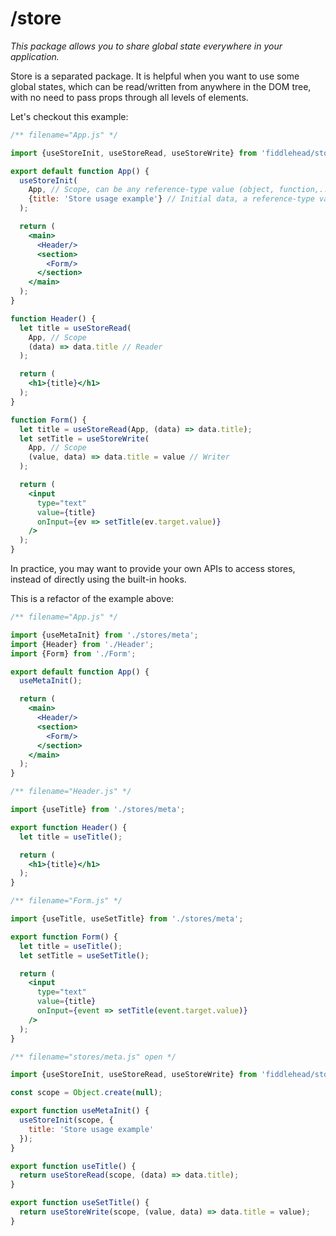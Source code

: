 # /store

_This package allows you to share global state everywhere in your application._

Store is a separated package. It is helpful when you want to use some global states, which can be read/written from anywhere in the DOM tree, with no need to pass props through all levels of elements.

Let's checkout this example:

<playground>

```jsx
/** filename="App.js" */

import {useStoreInit, useStoreRead, useStoreWrite} from 'fiddlehead/store';

export default function App() {
  useStoreInit(
    App, // Scope, can be any reference-type value (object, function,...)
    {title: 'Store usage example'} // Initial data, a reference-type value
  );

  return (
    <main>
      <Header/>
      <section>
        <Form/>
      </section>
    </main>
  );
}

function Header() {
  let title = useStoreRead(
    App, // Scope
    (data) => data.title // Reader
  );

  return (
    <h1>{title}</h1>
  );
}

function Form() {
  let title = useStoreRead(App, (data) => data.title);
  let setTitle = useStoreWrite(
    App, // Scope
    (value, data) => data.title = value // Writer
  );

  return (
    <input
      type="text"
      value={title}
      onInput={ev => setTitle(ev.target.value)}
    />
  );
}
```

</playground>

In practice, you may want to provide your own APIs to access stores, instead of directly using the built-in hooks.

This is a refactor of the example above:

<playground>

```jsx
/** filename="App.js" */

import {useMetaInit} from './stores/meta';
import {Header} from './Header';
import {Form} from './Form';

export default function App() {
  useMetaInit();

  return (
    <main>
      <Header/>
      <section>
        <Form/>
      </section>
    </main>
  );
}
```

```jsx
/** filename="Header.js" */

import {useTitle} from './stores/meta';

export function Header() {
  let title = useTitle();

  return (
    <h1>{title}</h1>
  );
}
```

```jsx
/** filename="Form.js" */

import {useTitle, useSetTitle} from './stores/meta';

export function Form() {
  let title = useTitle();
  let setTitle = useSetTitle();

  return (
    <input
      type="text"
      value={title}
      onInput={event => setTitle(event.target.value)}
    />
  );
}
```

```js
/** filename="stores/meta.js" open */

import {useStoreInit, useStoreRead, useStoreWrite} from 'fiddlehead/store';

const scope = Object.create(null);

export function useMetaInit() {
  useStoreInit(scope, {
    title: 'Store usage example'
  });
}

export function useTitle() {
  return useStoreRead(scope, (data) => data.title);
}

export function useSetTitle() {
  return useStoreWrite(scope, (value, data) => data.title = value);
}
```

</playground>
